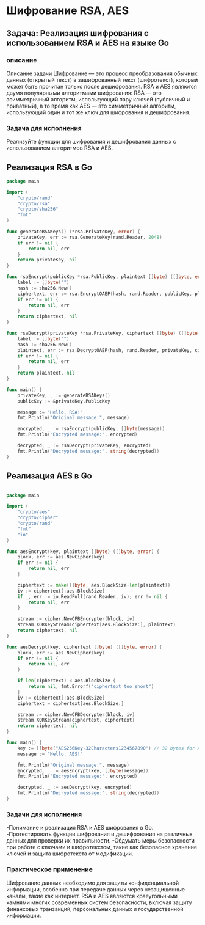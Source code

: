 # Шифрование RSA, AES

## Задача: Реализация шифрования с использованием RSA и AES на языке Go

### описание 
Описание задачи
Шифрование — это процесс преобразования обычных данных (открытый текст) в зашифрованный текст (шифротекст), который может быть прочитан только после дешифрования. RSA и AES являются двумя популярными алгоритмами шифрования: RSA — это асимметричный алгоритм, использующий пару ключей (публичный и приватный), в то время как AES — это симметричный алгоритм, использующий один и тот же ключ для шифрования и дешифрования.

### Задача для исполнения
Реализуйте функции для шифрования и дешифрования данных с использованием алгоритмов RSA и AES.

## Реализация RSA в Go 

```go
package main

import (
    "crypto/rand"
    "crypto/rsa"
    "crypto/sha256"
    "fmt"
)

func generateRSAKeys() (*rsa.PrivateKey, error) {
    privateKey, err := rsa.GenerateKey(rand.Reader, 2048)
    if err != nil {
        return nil, err
    }
    return privateKey, nil
}

func rsaEncrypt(publicKey *rsa.PublicKey, plaintext []byte) ([]byte, error) {
    label := []byte("")
    hash := sha256.New()
    ciphertext, err := rsa.EncryptOAEP(hash, rand.Reader, publicKey, plaintext, label)
    if err != nil {
        return nil, err
    }
    return ciphertext, nil
}

func rsaDecrypt(privateKey *rsa.PrivateKey, ciphertext []byte) ([]byte, error) {
    label := []byte("")
    hash := sha256.New()
    plaintext, err := rsa.DecryptOAEP(hash, rand.Reader, privateKey, ciphertext, label)
    if err != nil {
        return nil, err
    }
    return plaintext, nil
}

func main() {
    privateKey, _ := generateRSAKeys()
    publicKey := &privateKey.PublicKey

    message := "Hello, RSA!"
    fmt.Println("Original message:", message)

    encrypted, _ := rsaEncrypt(publicKey, []byte(message))
    fmt.Println("Encrypted message:", encrypted)

    decrypted, _ := rsaDecrypt(privateKey, encrypted)
    fmt.Println("Decrypted message:", string(decrypted))
}
```

## Реализация AES в Go 

```go

package main

import (
    "crypto/aes"
    "crypto/cipher"
    "crypto/rand"
    "fmt"
    "io"
)

func aesEncrypt(key, plaintext []byte) ([]byte, error) {
    block, err := aes.NewCipher(key)
    if err != nil {
        return nil, err
    }

    ciphertext := make([]byte, aes.BlockSize+len(plaintext))
    iv := ciphertext[:aes.BlockSize]
    if _, err := io.ReadFull(rand.Reader, iv); err != nil {
        return nil, err
    }

    stream := cipher.NewCFBEncrypter(block, iv)
    stream.XORKeyStream(ciphertext[aes.BlockSize:], plaintext)
    return ciphertext, nil
}

func aesDecrypt(key, ciphertext []byte) ([]byte, error) {
    block, err := aes.NewCipher(key)
    if err != nil {
        return nil, err
    }

    if len(ciphertext) < aes.BlockSize {
        return nil, fmt.Errorf("ciphertext too short")
    }
    iv := ciphertext[:aes.BlockSize]
    ciphertext = ciphertext[aes.BlockSize:]

    stream := cipher.NewCFBDecrypter(block, iv)
    stream.XORKeyStream(ciphertext, ciphertext)
    return ciphertext, nil
}

func main() {
    key := []byte("AES256Key-32Characters1234567890") // 32 bytes for AES-256
    message := "Hello, AES!"

    fmt.Println("Original message:", message)
    encrypted, _ := aesEncrypt(key, []byte(message))
    fmt.Println("Encrypted message:", encrypted)

    decrypted, _ := aesDecrypt(key, encrypted)
    fmt.Println("Decrypted message:", string(decrypted))
}
```

### Задачи для исполнения

-Понимание и реализация RSA и AES шифрования в Go.
-Протестировать функции шифрования и дешифрования на различных данных для проверки их правильности.
-Обдумать меры безопасности при работе с ключами и шифротекстом, такие как безопасное хранение ключей и защита шифротекста от модификации.

### Практическое применение

Шифрование данных необходимо для защиты конфиденциальной информации, особенно при передаче данных через незащищенные каналы, такие как интернет. RSA и AES являются краеугольными камнями многих современных систем безопасности, включая защиту финансовых транзакций, персональных данных и государственной информации.